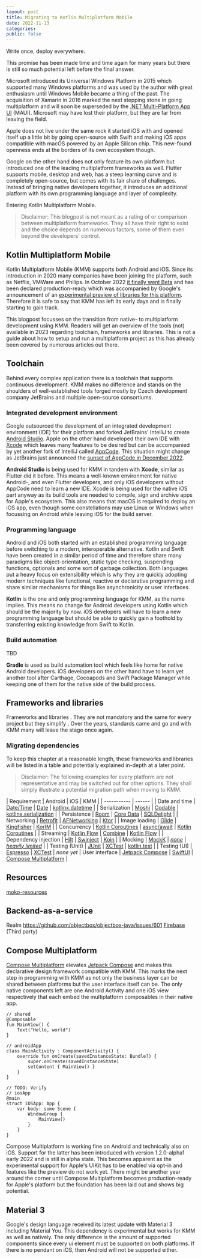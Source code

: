 ```yaml
---
layout: post
title: Migrating to Kotlin Multiplatform Mobile
date: 2022-11-13
categories:
public: false
---
```


Write once, deploy everywhere. 

This promise has been made time and time again for many years but there is still so much potential left before the final answer.

Microsoft introduced its Universal Windows Platform in 2015 which supported many Windows platforms and was used by the author with great enthusiasm until Windows Mobile became a thing of the past. The acquisition of Xamarin in 2016 marked the next stepping stone in going multiplatform and will soon be superseded by the [.NET Multi-Platform App UI](https://learn.microsoft.com/de-de/dotnet/maui) (MAUI). Microsoft may have lost their platform, but they are far from leaving the field. 

Apple does not live under the same rock it started iOS with and opened itself up a little bit by going open-source with Swift and making iOS apps compatible with macOS powered by an Apple Silicon chip. This new-found openness ends at the borders of its own ecosystem though.

Google on the other hand does not only feature its own platform but introduced one of the leading multiplatform frameworks as well. Flutter supports mobile, desktop and web, has a steep learning curve and is completely open-source, but comes with its fair share of challenges. Instead of bringing native developers together, it introduces an additional platform with its own programming language and layer of complexity.

Entering Kotlin Multiplatform Mobile.

> Disclaimer: This blogpost is not meant as a rating of or comparison between multiplatform frameworks. They all have their right to exist and the choice depends on numerous factors, some of them even beyond the developers' control.

## Kotlin Multiplatform Mobile

Kotlin Multiplatform Mobile (KMM) supports both Android and iOS. Since its introduction in 2020 many companies have been joining the platform, such as Netflix, VMWare and Philips. In October 2022 [it finally went Beta](https://blog.jetbrains.com/kotlin/2022/10/kmm-beta) and has been declared production-ready which was accompanied by Google's announcement of an [experimental preview of libraries for this platform](https://android-developers.googleblog.com/2022/10/announcing-experimental-preview-of-jetpack-multiplatform-libraries.html). Therefore it is safe to say that KMM has left its early days and is finally starting to gain track.

This blogpost focusses on the transition from native- to multiplatform development using KMM. Readers will get an overview of the tools (not) available in 2023 regarding toolchain, frameworks and libraries. This is not a guide about how to setup and run a multiplatform project as this has already been covered by numerous articles out there.

## Toolchain

Behind every complex application there is a toolchain that supports continuous development. KMM makes no difference and stands on the shoulders of well-established tools forged mostly by Czech development company JetBrains and multiple open-source consortiums.

### Integrated development environment

Google outsourced the development of an integrated development environment (IDE) for their platform and forked JetBrains' IntelliJ to create [Android Studio](https://developer.android.com/studio). Apple on the other hand developed their own IDE with [Xcode](https://developer.apple.com/xcode) which leaves many features to be desired but can be accompanied by yet another fork of IntelliJ called [AppCode](https://www.jetbrains.com/de-de/objc). This situation might change as JetBrains just announced the [sunset of AppCode in December 2022](https://blog.jetbrains.com/appcode/2022/12/appcode-2022-3-release-and-end-of-sales-and-support).

**Android Studio** is being used for KMM in tandem with **Xcode**, similar as Flutter did it before. This means a well-known environment for native Android-, and even Flutter developers, and only iOS developers without AppCode need to learn a new IDE. Xcode is being used for the native iOS part anyway as its build tools are needed to compile, sign and archive apps for Apple's ecosystem. This also means that macOS is required to deploy an iOS app, even though some constellations may use Linux or Windows when focussing on Android while leaving iOS for the build server.

### Programming language

Android and iOS both started with an established programming language before switching to a modern, interoperable alternative. Kotlin and Swift have been created in a similar period of time and therefore share many paradigms like object-orientation, static type checking, suspending functions, optionals and some sort of garbage collection. Both languages put a heavy focus on extensibility which is why they are quickly adopting modern techniques like functional, reactive or declarative programming and share similar mechanisms for things like asynchronicity or user interfaces.

**Kotlin** is the one and only programming language for KMM, as the name implies. This means no change for Android developers using Kotlin which should be the majority by now. iOS developers will have to learn a new programming language but should be able to quickly gain a foothold by transferring existing knowledge from Swift to Kotlin.

### Build automation

TBD

**Gradle** is used as build automation tool which feels like home for native Android developers. iOS developers on the other hand have to learn yet another tool after Carthage, Cocoapods and Swift Package Manager while keeping one of them for the native side of the build process.

## Frameworks and libraries

Frameworks and libraries . They are not mandatory and the same for every project but they simplify . Over the years, standards came and go and with KMM many will leave the stage once again. 

### Migrating dependencies

To keep this chapter at a reasonable length, these frameworks and libraries will be listed in a table and potentially explained in-depth at a later point. 

> Disclaimer: The following examples for every platform are not representative and may be switched out for other options. They shall simply illustrate a potential migration path when moving to KMM.

| Requirement | Android | iOS | KMM |
| ----------- | ------ |
| Date and time | [Date/Time](https://www.baeldung.com/java-8-date-time-intro) | [Date](https://developer.apple.com/documentation/foundation/date) | [kotlinx.datetime](https://github.com/Kotlin/kotlinx-datetime) | 
| Serialization | [Moshi](https://github.com/square/moshi) | [Codable](https://developer.apple.com/documentation/foundation/archives_and_serialization) | [kotlinx.serialization](https://github.com/Kotlin/kotlinx.serialization) |
| Persistence | [Room](https://developer.android.com/training/data-storage/room) | [Core Data](https://developer.apple.com/documentation/coredata) | [SQLDelight](https://cashapp.github.io/sqldelight/1.5.4/multiplatform_sqlite) |
| Networking | [Retrofit](https://square.github.io/retrofit) | [AFNetworking](https://github.com/AFNetworking/AFNetworking) | [Ktor](https://ktor.io) |
| Image loading | [Glide](https://github.com/bumptech/glide) | [Kingfisher](https://github.com/onevcat/Kingfisher) | [KorIM](https://docs.korge.org/korim/) |
| Concurrency | [Kotlin Coroutines](https://kotlinlang.org/docs/coroutines-overview.html) | [async/await](https://docs.swift.org/swift-book/LanguageGuide/Concurrency.html) | [Kotlin Coroutines](https://kotlinlang.org/docs/coroutines-overview.html) |
| Streaming | [Kotlin Flow](https://kotlinlang.org/docs/flow.html) | [Combine](https://developer.apple.com/documentation/combine) | [Kotlin Flow](https://kotlinlang.org/docs/flow.html) |
| Dependency injection | [Hilt](https://developer.android.com/training/dependency-injection/hilt-android) | [Swinject](https://github.com/Swinject/Swinject) | [Koin](https://insert-koin.io) |
| Mocking | [MockK](https://mockk.io/) | *[none](https://blog.pragmaticengineer.com/swift-the-only-modern-language-with-no-mocking-framework)* | *[heavily limited](https://github.com/mockative/mockative)* |
| Testing (Unit) | [JUnit](https://junit.org) | [XCTest](https://developer.apple.com/documentation/xctest) | [kotlin.test](https://kotlinlang.org/api/latest/kotlin.test) |
| Testing (UI) | [Espresso](https://developer.android.com/training/testing/espresso) | [XCTest](https://developer.apple.com/documentation/xctest) | *none yet*
| User interface | [Jetpack Compose](https://developer.android.com/jetpack/compose) | [SwiftUI](https://developer.apple.com/xcode/swiftui) | [Compose Multiplatform](https://www.jetbrains.com/de-de/lp/compose-mpp) |

## Resources

[moko-resources](https://github.com/icerockdev/moko-resources)

## Backend-as-a-service

Realm
https://github.com/objectbox/objectbox-java/issues/601
[Firebase](https://firebaseopensource.com/projects/gitliveapp/firebase-kotlin-sdk) (Third party)

## Compose Multiplatform

[Compose Multiplatform](https://www.jetbrains.com/de-de/lp/compose-mpp) elevates [Jetpack Compose](https://developer.android.com/jetpack/compose) and makes this declarative design framework compatible with KMM. This marks the next step in programming with KMM as not only the business layer can be shared between platforms but the user interface itself can be. The only native components left are one Android Activity and one iOS view respectively that each embed the multiplatform composables in their native app.

```
// shared
@Composable
fun MainView() {
    Text("Hello, world")
}

// androidApp
class MainActivity : ComponentActivity() {
    override fun onCreate(savedInstanceState: Bundle?) {
        super.onCreate(savedInstanceState)
        setContent { MainView() }
    }
}

// TODO: Verify
// iosApp
@main
struct iOSApp: App {
    var body: some Scene {
        WindowGroup {
            MainView()
        }
    }
}
```

Compose Multiplatform is working fine on Android and technically also on iOS. Support for the latter has been introduced with version 1.2.0-alpha1 early 2022 and is still in alpha state. This becomes apparent as the experimental support for Apple's UIKit has to be enabled via opt-in and features like the preview do not work yet. There might be another year around the corner until Compose Multiplatform becomes production-ready for Apple's platform but the foundation has been laid out and shows big potential.

## Material 3

Google's design language received its latest update with Material 3 including Material You. This dependency is experimental but works for KMM as well as natively. The only difference is the amount of supported components since every ui element must be supported on both platforms. If there is no pendant on iOS, then Android will not be supported either.